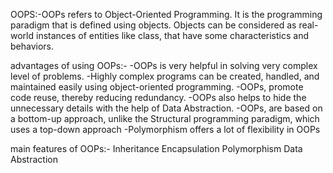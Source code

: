 OOPS:-OOPs refers to Object-Oriented Programming. It is the programming paradigm that is defined using objects. Objects can be considered as real-world instances of entities like class, that have some characteristics and behaviors.

advantages of using OOPs:-
          -OOPs is very helpful in solving very complex level of problems.
          -Highly complex programs can be created, handled, and maintained easily using object-oriented programming.
          -OOPs, promote code reuse, thereby reducing redundancy.
          -OOPs also helps to hide the unnecessary details with the help of Data Abstraction.
          -OOPs, are based on a bottom-up approach, unlike the Structural programming paradigm, which uses a top-down approach
          -Polymorphism offers a lot of flexibility in OOPs
          
main features of OOPs:- 
        Inheritance
        Encapsulation
        Polymorphism
        Data Abstraction
 
